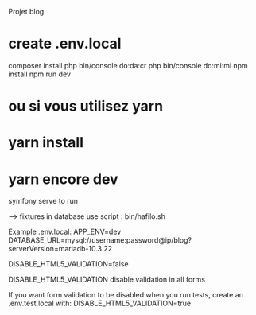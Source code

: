 Projet blog


# create .env.local
composer install
php bin/console do:da:cr 
php bin/console do:mi:mi
npm install
npm run dev

# ou si vous utilisez yarn
# yarn install
# yarn encore dev

symfony serve to run


--> fixtures in database
use script : bin/hafilo.sh


Example .env.local:
APP_ENV=dev
DATABASE_URL=mysql://username:password@ip/blog?serverVersion=mariadb-10.3.22



DISABLE_HTML5_VALIDATION=false 

DISABLE_HTML5_VALIDATION disable validation in all forms

If you want form validation to be disabled when you run tests, create an .env.test.local with:
DISABLE_HTML5_VALIDATION=true
